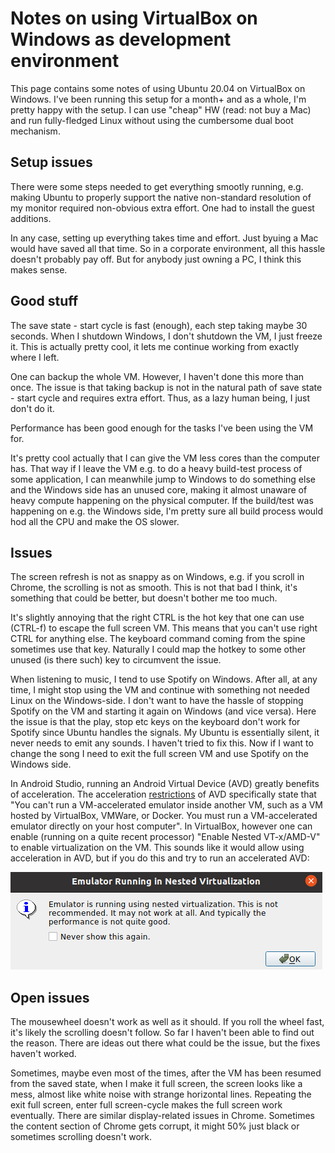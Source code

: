 # Notes on using VirtualBox on Windows as development environment

This page contains some notes of using Ubuntu 20.04 on VirtualBox on Windows. I've been running this setup for a month+ and as a whole, I'm pretty happy with the setup. I can use "cheap" HW (read: not buy a Mac) and run fully-fledged Linux without using the cumbersome dual boot mechanism.

## Setup issues

There were some steps needed to get everything smootly running, e.g. making Ubuntu to properly support the native non-standard resolution of my monitor required non-obvious extra effort. One had to install the guest additions.

In any case, setting up everything takes time and effort. Just byuing a Mac would have saved all that time. So in a corporate environment, all this hassle doesn't probably pay off. But for anybody just owning a PC, I think this makes sense.

## Good stuff

The save state - start cycle is fast (enough), each step taking maybe 30 seconds. When I shutdown Windows, I don't shutdown the VM, I just freeze it. This is actually pretty cool, it lets me continue working from exactly where I left.

One can backup the whole VM. However, I haven't done this more than once. The issue is that taking backup is not in the natural path of save state - start cycle and requires extra effort. Thus, as a lazy human being, I just don't do it.

Performance has been good enough for the tasks I've been using the VM for.

It's pretty cool actually that I can give the VM less cores than the computer has. That way if I leave the VM e.g. to do a heavy build-test process of some application, I can meanwhile jump to Windows to do something else and the Windows side has an unused core, making it almost unaware of heavy compute happening on the physical computer. If the build/test was happening on e.g. the Windows side, I'm pretty sure all build process would hod all the CPU and make the OS slower.

## Issues

The screen refresh is not as snappy as on Windows, e.g. if you scroll in Chrome, the scrolling is not as smooth. This is not that bad I think, it's something that could be better, but doesn't bother me too much.

It's slightly annoying that the right CTRL is the hot key that one can use (CTRL-f) to escape the full screen VM. This means that you can't use right CTRL for anything else. The keyboard command coming from the spine sometimes use that key. Naturally I could map the hotkey to some other unused (is there such) key to circumvent the issue. 

When listening to music, I tend to use Spotify on Windows. After all, at any time, I might stop using the VM and continue with something not needed Linux on the Windows-side. I don't want to have the hassle of stopping Spotify on the VM and starting it again on Windows (and vice versa). Here the issue is that the play, stop etc keys on the keyboard don't work for Spotify since Ubuntu handles the signals. My Ubuntu is essentially silent, it never needs to emit any sounds. I haven't tried to fix this. Now if I want to change the song I need to exit the full screen VM and use Spotify on the Windows side.

In Android Studio, running an Android Virtual Device (AVD) greatly benefits of acceleration. The acceleration [restrictions](https://developer.android.com/studio/run/emulator-acceleration#vm-accel-restrictions) of AVD specifically state that "You can't run a VM-accelerated emulator inside another VM, such as a VM hosted by VirtualBox, VMWare, or Docker. You must run a VM-accelerated emulator directly on your host computer". In VirtualBox, however one can enable (running on a quite recent processor) "Enable Nested VT-x/AMD-V" to enable virtualization on the VM. This sounds like it would allow using acceleration in AVD, but if you do this and try to run an accelerated AVD:

![nested virtualization unsupported](./images/nested_virtualization_unsupported.png)

## Open issues

The mousewheel doesn't work as well as it should. If you roll the wheel fast, it's likely the scrolling doesn't follow. So far I haven't been able to find out the reason. There are ideas out there what could be the issue, but the fixes haven't worked.

Sometimes, maybe even most of the times, after the VM has been resumed from the saved state, when I make it full screen, the screen looks like a mess, almost like white noise with strange horizontal lines. Repeating the exit full screen, enter full screen-cycle makes the full screen work eventually. There are similar display-related issues in Chrome. Sometimes the content section of Chrome gets corrupt, it might 50% just black or sometimes scrolling doesn't work.
